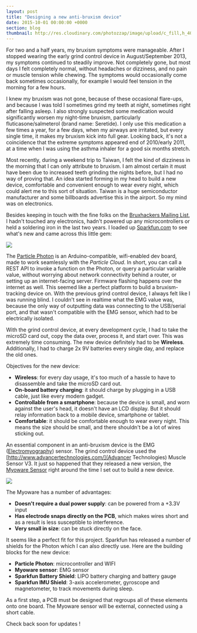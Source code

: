 ```yaml
---
layout: post
title: "Designing a new anti-bruxism device"
date: 2015-10-01 00:00:00 +0000
section: blog
thumbnail: http://res.cloudinary.com/photozzap/image/upload/c_fill,h_400,w_400/v1454776145/gc_website_blog/photon2.jpg
---
```

For two and a half years, my bruxism symptoms were manageable. After I stopped wearing the early grind control device in August/September 2013, my symptoms continued to steadily improve. Not completely gone, but most days I felt completely normal, without headaches or dizziness, and no pain or muscle tension while chewing. The symptoms would occasionally come back sometimes occasionally, for example I would feel tension in the morning for a few hours.

I knew my bruxism was not gone, because of these occasional flare-ups, and because I was told I sometimes grind my teeth at night, sometimes right after falling asleep. I also strongly suspected some medication would significantly worsen my night-time bruxism, particularly fluticasone/salmeterol (brand name: Seretide). I only use this medication a few times a year, for a few days, when my airways are irritated, but every single time, it makes my bruxism kick into full gear. Looking back, it's not a coincidence that the extreme symptoms appeared end of 2010/early 2011, at a time when I was using the asthma inhaler for a good six months stretch.

Most recently, during a weekend trip to Taiwan, I felt the kind of dizziness in the morning that I can only attribute to bruxism. I am almost certain it must have been due to increased teeth grinding the nights before, but I had no way of proving that. An idea started forming in my head to build a new device, comfortable and convenient enough to wear every night, which could alert me to this sort of situation. Taiwan is a huge semiconductor manufacturer and some billboards advertise this in the airport. So my mind was on electronics. 

Besides keeping in touch with the fine folks on the [Bruxhackers Mailing List](https://groups.google.com/forum/#!forum/bruxhackers), I hadn't touched any electronics, hadn't powered up any microcontrollers or held a soldering iron in the last two years. I loaded up [Sparkfun.com](http://www.sparkfun.com) to see what's new and came across this little gem:

<img src="http://res.cloudinary.com/photozzap/image/upload/c_scale,w_1024/v1454776145/gc_website_blog/photon2.jpg" class="img-responsive">

The [Particle Photon](https://www.particle.io/) is an Arduino-compatible, wifi-enabled dev board, made to work seamlessly with the _Particle Cloud_. In short, you can call a REST API to invoke a function on the Photon, or query a particular variable value, without worrying about network connectivity behind a router, or setting up an internet-facing server. Firmware flashing happens over the internet as well. This seemed like a perfect platform to build a bruxism-tracking device on. With the previous grind control device, I always felt like I was running blind. I couldn't see in realtime what the EMG value was, because the only way of outputting data was connecting to the USB/serial port, and that wasn't compatible with the EMG sensor, which had to be electrically isolated.

With the grind control device, at every development cycle, I had to take the microSD card out, copy the data over, process it, and start over. This was extremely time consuming. The new device definitely had to be **Wireless**. Additionally, I had to charge 2x 9V batteries every single day, and replace the old ones. 

Objectives for the new device:

* **Wireless**: for every day usage, it's too much of a hassle to have to disassemble and take the microSD card out.
* **On-board battery charging**: it should charge by plugging in a USB cable, just like every modern gadget.
* **Controllable from a smartphone**: because the device is small, and worn against the user's head, it doesn't have an LCD display. But it should relay information back to a mobile device, smartphone or tablet.
* **Comfortable**: it should be comfortable enough to wear every night. This means the size should be small, and there shouldn't be a lot of wires sticking out.

An essential component in an anti-bruxism device is the EMG ([Electromyography](https://en.wikipedia.org/wiki/Electromyography)) sensor. The grind control device used the [http://www.advancertechnologies.com/](Advancer Technologies) Muscle Sensor V3. It just so happened that they released a new version, the [Myoware Sensor](https://www.kickstarter.com/projects/312488939/myowaretm-harness-the-power-of-your-muscle-signals/description) right around the time I set out to build a new device.

<img src="http://res.cloudinary.com/photozzap/image/upload/c_scale,w_1024/v1454817653/gc_website_blog/P2070010.jpg" class="img-responsive">

The Myoware has a number of advantages:

* **Doesn't require a dual power supply**: can be powered from a +3.3V input
* **Has electrode snaps directly on the PCB**, which makes wires short and as a result is less susceptible to interference.
* **Very small in size**: can be stuck directly on the face.

It seems like a perfect fit for this project. Sparkfun has released a number of shields for the Photon which I can also directly use. Here are the building blocks for the new device:

* **Particle Photon**: microcontroller and WIFI
* **Myoware sensor**: EMG sensor
* **Sparkfun Battery Shield**: LIPO battery charging and battery gauge
* **Sparkfun IMU Shield**: 3-axis accelerometer, gyroscope and magnetometer, to track movements during sleep.

As a first step, a PCB must be designed that regroups all of these elements onto one board. The Myoware sensor will be external, connected using a short cable.

Check back soon for updates !